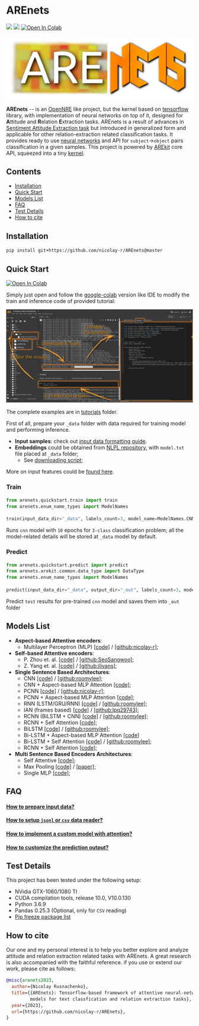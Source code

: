 # AREnets

![](https://img.shields.io/badge/Python-3.6.9-brightgreen.svg)
![](https://img.shields.io/badge/Tensorflow-1.14-orange.svg)
[![Open In Colab](https://colab.research.google.com/assets/colab-badge.svg)](https://colab.research.google.com/github/nicolay-r/AREnets/blob/master/arenets_colab_tutorial.ipynb)

<p align="center">
    <img src="logo.png"/>
</p>


**AREnets** -- is an [OpenNRE](https://github.com/thunlp/OpenNRE) like project, but the kernel based on [tensorflow](https://www.tensorflow.org/)
library, with implementation of neural networks on top of it, designed for **A**ttitude and **R**elation **E**xtraction tasks.
AREnets is a result of advances in [Sentiment Attitude Extraction task](http://nlpprogress.com/russian/sentiment-analysis.html)
but introduced in generalized form and applicable for other relation-extraction related classification tasks. 
It provides ready to use [neural networks](#models-list) and API for `subject`→`object` pairs classification in a given samples. 
This project is powered by 
[AREkit](https://github.com/nicolay-r/AREkit) 
core API, squeezed into a tiny 
[kernel](https://github.com/nicolay-r/AREnets/tree/dev/arenets/arekit).

## Contents
* [Installation](#installation)
* [Quick Start](#quick-start)
* [Models List](#models-list)
* [FAQ](#faq)
* [Test Details](#test-details)
* [How to cite](#how-to-cite)

## Installation

```bash
pip install git+https://github.com/nicolay-r/AREnets@master
```

## Quick Start
[![Open In Colab](https://colab.research.google.com/assets/colab-badge.svg)](https://colab.research.google.com/github/nicolay-r/AREnets/blob/master/arenets_colab_tutorial.ipynb)

Simply just open and follow the [google-colab](https://colab.research.google.com/github/nicolay-r/AREnets/blob/master/arenets_colab_tutorial.ipynb) 
version like IDE to modify the train and inference code of provided tutorial:
<p align="center">
    <img src="docs/colab-as-ide-logo.png"/>
</p>

The complete examples are in [tutorials](tutorials) folder.

First of all, prepare your `_data` folder with data required for training model and performing inference.
* **Input samples**: check out [input data formatting guide](docs/input_data.md).
* **Embeddings** could be obtained from [NLPL repository](http://vectors.nlpl.eu/repository/), 
  with `model.txt` file placed at `_data` folder; 
    * See [downloading script](tutorials/_data/download_embedding.sh);

More on input features could be [found here](docs/input_features.md).

### Train
```python
from arenets.quickstart.train import train
from arenets.enum_name_types import ModelNames

train(input_data_dir="_data", labels_count=3, model_name=ModelNames.CNN, epochs_count=10)
```
Runs `cnn` model with `10` epochs for `3-class` classification problem; 
all the model-related details will be stored at `_data` model by default.

### Predict 
```python
from arenets.quickstart.predict import predict
from arenets.arekit.common.data_type import DataType
from arenets.enum_name_types import ModelNames

predict(input_data_dir="_data", output_dir="_out", labels_count=3, model_name=ModelNames.CNN, data_type=DataType.Test)
```
Predict `test` results for pre-trained `cnn` model and saves them into `_out` folder

## Models List

* **Aspect-based Attentive encoders**:
    - Multilayer Perceptron (MLP)
        [[code]](arenets/attention/architectures/mlp.py) /
        [[github:nicolay-r]](https://github.com/nicolay-r/mlp-attention);
* **Self-based Attentive encoders**:
    - P. Zhou et. al.
        [[code]](arenets/attention/architectures/self_p_zhou.py) /
        [[github:SeoSangwoo]](https://github.com/SeoSangwoo/Attention-Based-BiLSTM-relation-extraction);
    - Z. Yang et. al.
        [[code]](arenets/attention/architectures/self_z_yang.py) /
        [[github:ilivans]](https://github.com/ilivans/tf-rnn-attention);
* **Single Sentence Based Architectures**:
    - CNN
        [[code]](arenets/context/architectures/cnn.py) /
        [[github:roomylee]](https://github.com/roomylee/cnn-relation-extraction);
    - CNN + Aspect-based MLP Attention
        [[code]](arenets/context/architectures/base/att_cnn_base.py);
    - PCNN
        [[code]](arenets/context/architectures/pcnn.py) /
        [[github:nicolay-r]](https://github.com/nicolay-r/sentiment-pcnn);
    - PCNN + Aspect-based MLP Attention
        [[code]](arenets/context/architectures/base/att_pcnn_base.py);
    - RNN (LSTM/GRU/RNN)
        [[code]](arenets/context/architectures/rnn.py) /
        [[github:roomylee]](https://github.com/roomylee/rnn-text-classification-tf);
    - IAN (frames based)
        [[code]](arenets/context/architectures/ian_frames.py) /
        [[github:lpq29743]](https://github.com/lpq29743/IAN);
    - RCNN (BiLSTM + CNN)
        [[code]](arenets/context/architectures/rcnn.py) /
        [[github:roomylee]](https://github.com/roomylee/rcnn-text-classification);
    - RCNN + Self Attention
        [[code]](arenets/context/architectures/rcnn_self.py);
    - BiLSTM
        [[code]](arenets/context/architectures/bilstm.py) /
        [[github:roomylee]](https://github.com/roomylee/rnn-text-classification-tf);
    - Bi-LSTM + Aspect-based MLP Attention 
        [[code]](arenets/context/architectures/base/att_bilstm_base.py)
    - Bi-LSTM + Self Attention
        [[code]](arenets/context/architectures/self_att_bilstm.py) /
        [[github:roomylee]](https://github.com/roomylee/self-attentive-emb-tf);
    - RCNN + Self Attention
        [[code]](arenets/context/architectures/att_self_rcnn.py);
* **Multi Sentence Based Encoders Architectures**:
    - Self Attentive 
        [[code]](arenets/multi/architectures/att_self.py);
    - Max Pooling
        [[code]](arenets/multi/architectures/max_pooling.py) /
        [[paper]](https://pdfs.semanticscholar.org/8731/369a707046f3f8dd463d1fd107de31d40a24.pdf);
    - Single MLP
        [[code]](arenets/multi/architectures/base/base_single_mlp.py);
      
## FAQ

#### [How to prepare input data?](docs/input_data.md)
#### [How to setup `jsonl` or `csv` data reader?](docs/input_readers.md)
#### [How to implement a custom model with attention?](docs/tutorial_attention.md)
#### [How to customize the prediction output?](docs/tutorial_predict_output.md)

## Test Details

This project has been tested under the following setup:
* NVidia GTX-1060/1080 TI
* CUDA compilation tools, release 10.0, V10.0.130
* Python 3.6.9
* Pandas 0.25.3 (Optional, only for `CSV` reading)
* [Pip freeze package list](docs/pip-freeze-list.txt)

## How to cite

Our one and my personal interest is to help you better explore and analyze attitude and relation extraction related tasks with AREnets.
A great research is also accompanied with the faithful reference.
if you use or extend our work, please cite as follows:
```bibtex
@misc{arenets2023,
  author={Nicolay Rusnachenko},
  title={{AREnets}: Tensorflow-based framework of attentive neural-network 
         models for text classfication and relation extraction tasks},
  year={2023},
  url={https://github.com/nicolay-r/AREnets},
}
```
